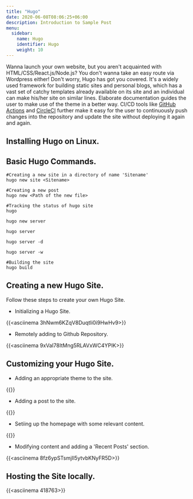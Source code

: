 ```yaml
---
title: "Hugo"
date: 2020-06-08T08:06:25+06:00
description: Introduction to Sample Post
menu:
  sidebar:
    name: Hugo
    identifier: Hugo
    weight: 10
---
```


Wanna launch your own website, but you aren't acquainted with HTML/CSS/React.js/Node.js? You don't wanna take an easy route via Wordpress either! Don't worry, Hugo has got you covered. It's a widely used framework for building static sites and personal blogs, which has a vast set of catchy templates already available on its site and an individual can make his/her site on similar lines. Elaborate documentation guides the user to make use of the theme in a better way. CI/CD tools like [GitHub Actions](https://github.com/marketplace/actions/deploy-to-github-pages) and [CircleCI](https://circleci.com/blog/automate-your-static-site-deployment-with-circleci/) further make it easy for the user to continuously push changes into the repository and update the site without deploying it again and again.

## Installing Hugo on Linux.

## Basic Hugo Commands.

```
#Creating a new site in a directory of name 'Sitename'
hugo new site <Sitename>

#Creating a new post
hugo new <Path of the new file>

#Tracking the status of hugo site
hugo

hugo new server

hugo server

hugo server -d

hugo server -w

#Building the site
hugo build

```

## Creating a new Hugo Site.

Follow these steps to create your own Hugo Site.

- Initializing a Hugo Site. 

{{<asciinema 3hNwm6KZqV8Duqtli0i9HwHv9>}}

- Remotely adding to Github Repository.

{{<asciinema 9xVaI78ItMng5RLAVxWC4YPIK>}}


## Customizing your Hugo Site.

- Adding an appropriate theme to the site.

{{<asciinema lzTv87ZZK3lBiXLmf2Y9fb5og>}}

- Adding a post to the site.

{{<asciinema S7O4pFNNbILFpk9FPv4Asr3cp>}}
  
- Setiing up the homepage with some relevant content.

{{<asciinema P5ojQAdJKfVwp0AUd07C6Stgs>}}

- Modifying content and adding a 'Recent Posts' section.

{{<asciinema 8fz6ypSTsmjIl5ytvbKNyFR5D>}}


## Hosting the Site locally.

{{<asciinema 418763>}}

